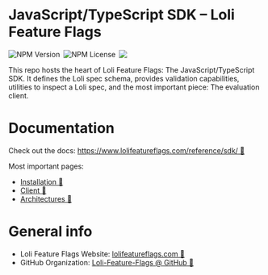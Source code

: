 # JavaScript/TypeScript SDK – Loli Feature Flags

<p style="display: flex; flex-direction: row; gap: 0.5em;">
    <img alt="NPM Version" src="https://img.shields.io/npm/v/%40loli-feature-flags%2Floli-sdk?label=NPM">
    <img alt="NPM License" src="https://img.shields.io/npm/l/%40loli-feature-flags%2Floli-sdk?label=License">
    <a href="https://codecov.io/gh/Loli-Feature-Flags/loli-sdk" > 
     <img src="https://codecov.io/gh/Loli-Feature-Flags/loli-sdk/graph/badge.svg?token=ZNGIXU4P45"/> 
    </a>
</p>

This repo hosts the heart of Loli Feature Flags: The JavaScript/TypeScript SDK.
It defines the Loli spec schema, provides validation capabilities, utilities
to inspect a Loli spec, and the most important piece: The evaluation client.

# Documentation

Check out the docs: [https://www.lolifeatureflags.com/reference/sdk/ 🔗](https://www.lolifeatureflags.com/reference/sdk/)

Most important pages:
- [Installation 🔗](https://www.lolifeatureflags.com/reference/sdk/installation.html)
- [Client 🔗](https://www.lolifeatureflags.com/reference/sdk/client/)
- [Architectures 🔗](https://www.lolifeatureflags.com/reference/sdk/architectures/)

# General info

- Loli Feature Flags Website: [lolifeatureflags.com 🔗](https://lolifeatureflags.com)
- GitHub Organization: [Loli-Feature-Flags @ GitHub 🔗](https://github.com/Loli-Feature-Flags/)
